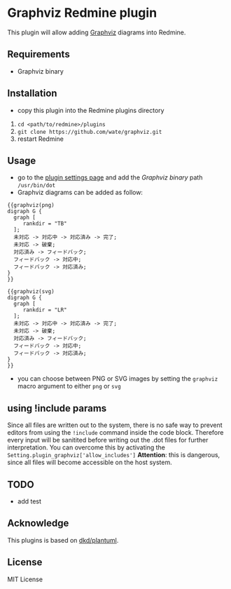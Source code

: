 # Graphviz Redmine plugin

This plugin will allow adding [Graphviz](https://www.graphviz.org/) diagrams into Redmine.

## Requirements

- Graphviz binary

## Installation

- copy this plugin into the Redmine plugins directory

1. `cd <path/to/redmine>/plugins`
2. `git clone https://github.com/wate/graphviz.git`
3. restart Redmine

## Usage

- go to the [plugin settings page](http://localhost:3000/settings/plugin/graphviz) and add the *Graphviz binary* path `/usr/bin/dot`
- Graphviz diagrams can be added as follow:

```
{{graphviz(png)
digraph G {
  graph [
     rankdir = "TB"
  ];
  未対応 -> 対応中 -> 対応済み -> 完了;
  未対応 -> 破棄;
  対応済み -> フィードバック;
  フィードバック -> 対応中;
  フィードバック -> 対応済み;
}
}}
```

```
{{graphviz(svg)
digraph G {
  graph [
     rankdir = "LR"
  ];
  未対応 -> 対応中 -> 対応済み -> 完了;
  未対応 -> 破棄;
  対応済み -> フィードバック;
  フィードバック -> 対応中;
  フィードバック -> 対応済み;
}
}}
```

- you can choose between PNG or SVG images by setting the `graphviz` macro argument to either `png` or `svg`

## using !include params

Since all files are written out to the system, there is no safe way to prevent editors from using the `!include` command inside the code block.
Therefore every input will be sanitited before writing out the .dot files for further interpretation. You can overcome this by activating the `Setting.plugin_graphviz['allow_includes']`
**Attention**: this is dangerous, since all files will become accessible on the host system.

## TODO

- add test

## Acknowledge

This plugins is based on [dkd/plantuml](https://github.com/dkd/plantuml).

## License

MIT License
